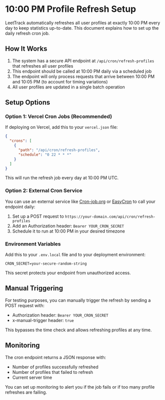 # 10:00 PM Profile Refresh Setup

LeetTrack automatically refreshes all user profiles at exactly 10:00 PM every day to keep statistics up-to-date. This document explains how to set up the daily refresh cron job.

## How It Works

1. The system has a secure API endpoint at `/api/cron/refresh-profiles` that refreshes all user profiles
2. This endpoint should be called at 10:00 PM daily via a scheduled job
3. The endpoint will only process requests that arrive between 10:00 PM and 10:05 PM (to account for timing variations)
4. All user profiles are updated in a single batch operation

## Setup Options

### Option 1: Vercel Cron Jobs (Recommended)

If deploying on Vercel, add this to your `vercel.json` file:

```json
{
  "crons": [
    {
      "path": "/api/cron/refresh-profiles",
      "schedule": "0 22 * * *"
    }
  ]
}
```

This will run the refresh job every day at 10:00 PM UTC.

### Option 2: External Cron Service

You can use an external service like [Cron-job.org](https://cron-job.org) or [EasyCron](https://www.easycron.com) to call your endpoint daily:

1. Set up a POST request to `https://your-domain.com/api/cron/refresh-profiles`
2. Add an Authorization header: `Bearer YOUR_CRON_SECRET`
3. Schedule it to run at 10:00 PM in your desired timezone

### Environment Variables

Add this to your `.env.local` file and to your deployment environment:

```
CRON_SECRET=your-secure-random-string
```

This secret protects your endpoint from unauthorized access.

## Manual Triggering

For testing purposes, you can manually trigger the refresh by sending a POST request with:
- Authorization header: `Bearer YOUR_CRON_SECRET`
- x-manual-trigger header: `true`

This bypasses the time check and allows refreshing profiles at any time.

## Monitoring

The cron endpoint returns a JSON response with:
- Number of profiles successfully refreshed
- Number of profiles that failed to refresh
- Current server time

You can set up monitoring to alert you if the job fails or if too many profile refreshes are failing.